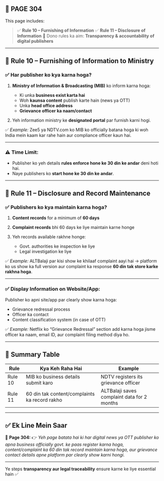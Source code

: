 ## 📄 **PAGE 304**

This page includes:

> ✅ **Rule 10 – Furnishing of Information**
> ✅ **Rule 11 – Disclosure of Information**
> 🎯 Dono rules ka aim: **Transparency & accountability of digital publishers**

---

## 🔹 Rule 10 – Furnishing of Information to Ministry

### ✅ Har publisher ko kya karna hoga?

1. **Ministry of Information & Broadcasting (MIB)** ko inform karna hoga:

   * Ki unka **business exist karta hai**
   * Woh **kaunsa content** publish karte hain (news ya OTT)
   * Unka **head office address**
   * **Grievance officer ka naam/contact**

2. Yeh information ministry ke **designated portal** par furnish karni hogi.

✅ *Example:*
Zee5 ya NDTV.com ko MIB ko officially batana hoga ki woh India mein kaam kar rahe hain aur compliance officer kaun hai.

---

### ⚠️ Time Limit:

* Publisher ko yeh details **rules enforce hone ke 30 din ke andar** deni hoti hai.
* Naye publishers ko **start hone ke 30 din ke andar**.

---

## 🔹 Rule 11 – Disclosure and Record Maintenance

### ✅ Publishers ko kya maintain karna hoga?

1. **Content records** for a minimum of **60 days**
2. **Complaint records** bhi 60 days ke liye maintain karne honge
3. Yeh records available rakhne honge:

   * Govt. authorities ke inspection ke liye
   * Legal investigation ke liye

✅ *Example:*
ALTBalaji par kisi show ke khilaaf complaint aayi hai → platform ko us show ka full version aur complaint ka response **60 din tak store karke rakhna hoga**.

---

### ✅ Display Information on Website/App:

Publisher ko apni site/app par clearly show karna hoga:

* Grievance redressal process
* Officer ka contact
* Content classification system (in case of OTT)

✅ *Example:*
Netflix ko “Grievance Redressal” section add karna hoga jisme officer ka naam, email ID, aur complaint filing method diya ho.

---

## 🧩 Summary Table

| Rule    | Kya Keh Raha Hai                              | Example                                     |
| ------- | --------------------------------------------- | ------------------------------------------- |
| Rule 10 | MIB ko business details submit karo           | NDTV registers its grievance officer        |
| Rule 11 | 60 din tak content/complaints ka record rakho | ALTBalaji saves complaint data for 2 months |

---

## ✅ **Ek Line Mein Saar**

📌 **Page 304:**
👉 *Yeh page batata hai ki har digital news ya OTT publisher ko apna business officially govt. ke paas register karna hoga, content/complaint ka 60 din tak record maintain karna hoga, aur grievance contact details apne platform par clearly show karni hongi.*

---

Ye steps **transparency aur legal traceability** ensure karne ke liye essential hain ✅

